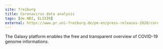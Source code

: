 ```yaml
---
site: freiburg
title: Coronavirus data analysis
tags: [de.NBI, ELIXIR]
external: https://www.pr.uni-freiburg.de/pm-en/press-releases-2020/coronavirus-data-analysis?set_language=en
---
```


The Galaxy platform enables the free and transparent overview of COVID-19 genome informations.
